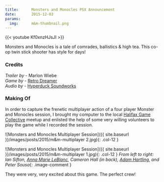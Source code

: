 ```yaml
---
title:      Monsters and Monocles PSX Announcement
date:       2015-12-03
params:
  img:      m&m-thumbnail.png
---
```


{{< youtube Kf0xnzHJsJI >}}

Monsters and Monocles is a tale of comrades, ballistics & high tea.  This co-op twin stick shooter has style for days!

### Credits

_Trailer by_ - Marlon Wiebe  
_Game by_ - [Retro Dreamer][989b1ce5]  
_Audio by_ - [Hyperduck Soundworks][be95bc68]  

  [be95bc68]: http://hyperduck.co.uk/ "Hyperduck Soundworks Webpage"
  [989b1ce5]: http://retrodreamer.com "Retro Dreamer Website"

### Making Of

In order to capture the frenetic multiplayer action of a four player Monster and Monocles session, I brought my computer to the local [Halifax Game Collective][a11263fc] meetup and enlisted the help of some very willing volunteers to play the game while I recorded the session.

  [a11263fc]: https://hgcgamejams.wordpress.com/ "Halifax Game Collective Website"

![Monsters and Monocles Multiplayer Session]({{ site.baseurl }}/images/posts/2015/m&m-multiplayer 2.jpg){: .col-12 }

![Monsters and Monocles Multiplayer Session]({{ site.baseurl }}/images/posts/2015/m&m-multiplayer 1.jpg){: .col-12 }
_From left to right: Ian Sifton, [Anna Marie LeBlanc][de867d29], Cameron Hall (in back), [Adam Hartling][266d70c8], and Peter Sousa_{: .image-comment }

  [de867d29]: https://twitter.com/amlewhite "Anna Marie's Twitter"
  [266d70c8]: https://twitter.com/XenosNS "Adam Hartling's Twitter"

They were very, very excited about this game.  The perfect crew!
